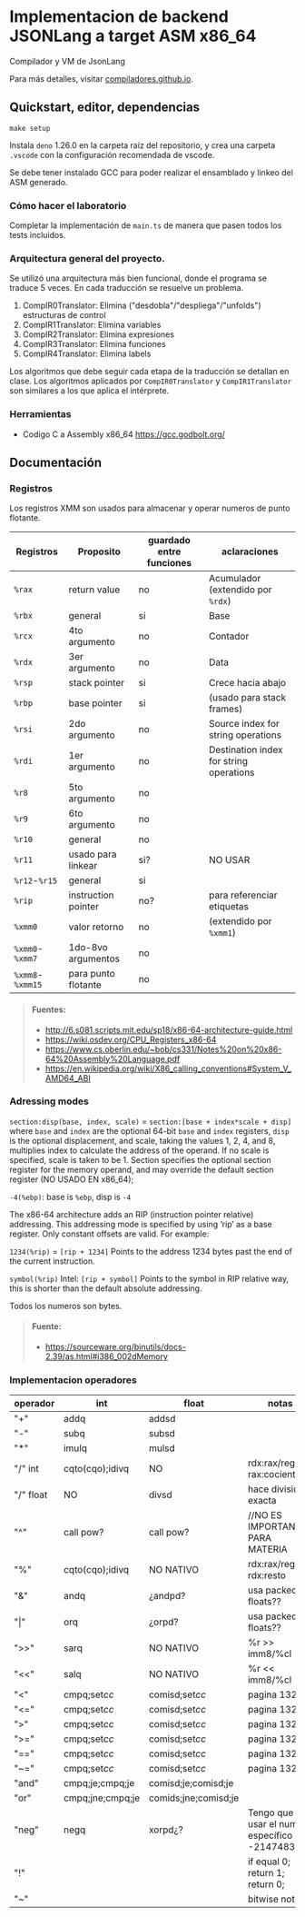 # Implementacion de backend JSONLang a target ASM x86_64

Compilador y VM de JsonLang

Para más detalles, visitar
[compiladores.github.io](https://compiladores.github.io).

## Quickstart, editor, dependencias

```
make setup
```

Instala `deno` 1.26.0 en la carpeta raíz del repositorio, y crea una carpeta
`.vscode` con la configuración recomendada de vscode.

Se debe tener instalado GCC para poder realizar el ensamblado y linkeo del ASM generado.

### Cómo hacer el laboratorio

Completar la implementación de `main.ts` de manera que pasen todos los tests
incluidos.

### Arquitectura general del proyecto.

Se utilizó una arquitectura más bien funcional, donde el programa se traduce 5 veces. En cada traducción se resuelve un problema.

1. CompIR0Translator: Elimina ("desdobla"/"despliega"/"unfolds") estructuras de control
2. CompIR1Translator: Elimina variables
3. CompIR2Translator: Elimina expresiones
4. CompIR3Translator: Elimina funciones
5. CompIR4Translator: Elimina labels

Los algoritmos que debe seguir cada etapa de la traducción se detallan en clase. Los algoritmos aplicados por `CompIR0Translator` y `CompIR1Translator` son similares a los que aplica el intérprete.

### Herramientas
- Codigo C a Assembly x86_64
https://gcc.godbolt.org/

## Documentación

### Registros

Los registros XMM son usados para almacenar y operar numeros de punto flotante.

| Registros        | Proposito           | guardado entre funciones | aclaraciones                            |
| ---------------- | ------------------- | ------------------------ | --------------------------------------- |
| `%rax`           | return value        | no                       | Acumulador (extendido por `%rdx`)       |
| `%rbx`           | general             | si                       | Base                                    |
| `%rcx`           | 4to argumento       | no                       | Contador                                |
| `%rdx`           | 3er argumento       | no                       | Data                                    |
| `%rsp`           | stack pointer       | si                       | Crece hacia abajo                       |
| `%rbp`           | base pointer        | si                       | (usado para stack frames)               |
| `%rsi`           | 2do argumento       | no                       | Source index for string operations      |
| `%rdi`           | 1er argumento       | no                       | Destination index for string operations |
| `%r8`            | 5to argumento       | no                       |                                         |
| `%r9`            | 6to argumento       | no                       |                                         |
| `%r10`           | general             | no                       |                                         |
| `%r11`           | usado para linkear  | si?                      | NO USAR                                 |
| `%r12`-`%r15`    | general             | si                       |                                         |
| `%rip`           | instruction pointer | no?                      | para referenciar etiquetas              |
| `%xmm0`          | valor retorno       | no                       | (extendido por `%xmm1`)                 |
| `%xmm0`-`%xmm7`  | 1do-8vo argumentos  | no                       |                                         |
| `%xmm8`-`%xmm15` | para punto flotante | no                       |                                         |

> #### Fuentes:
> - http://6.s081.scripts.mit.edu/sp18/x86-64-architecture-guide.html
> - https://wiki.osdev.org/CPU_Registers_x86-64
> - https://www.cs.oberlin.edu/~bob/cs331/Notes%20on%20x86-64%20Assembly%20Language.pdf
> - https://en.wikipedia.org/wiki/X86_calling_conventions#System_V_AMD64_ABI


### Adressing modes
`section:disp(base, index, scale)` = `section:[base + index*scale + disp]`
where `base` and `index` are the optional 64-bit `base` and `index` registers, `disp` is the optional displacement, and scale, taking the values 1, 2, 4, and 8, multiplies index to calculate the address of the operand. If no scale is specified, scale is taken to be 1.
Section specifies the optional section register for the memory operand, and may override the default section register (NO USADO EN x86_64);

`-4(%ebp)`: base is `%ebp`, disp is `-4`

The x86-64 architecture adds an RIP (instruction pointer relative) addressing. This addressing mode is specified by using ‘rip’ as a base register. Only constant offsets are valid. For example:

`1234(%rip)` = `[rip + 1234]`
Points to the address 1234 bytes past the end of the current instruction.

`symbol(%rip)` Intel: `[rip + symbol]`
Points to the symbol in RIP relative way, this is shorter than the default absolute addressing.

Todos los numeros son bytes.

> #### Fuente:
> - https://sourceware.org/binutils/docs-2.39/as.html#i386_002dMemory


### Implementacion operadores

| operador  | int             | float          | notas                           |
| --------- | --------------- | -------------- | ------------------------------- |
| "+"       | addq            | addsd          |                                 |
| "-"       | subq            | subsd          |                                 |
| "*"       | imulq           | mulsd          |                                 |
| "/" int   | cqto(cqo);idivq | NO             | rdx:rax/reg; rax:cociente       | //Tengo que convertir entero a flotante para div exacta |
| "/" float | NO              | divsd          | hace division exacta            |
| "^"       | call pow?       | call pow?      | //NO ES IMPORTANTE PARA MATERIA |
| "%"       | cqto(cqo);idivq | NO NATIVO      | rdx:rax/reg; rdx:resto          |
| "&"       | andq            | ¿andpd?        | usa packed floats??             |
| "\|"      | orq             | ¿orpd?         | usa packed floats??             |
| ">>"      | sarq            | NO NATIVO      | %r >> imm8/%cl                  |
| "<<"      | salq            | NO NATIVO      | %r \<\< imm8/%cl                |
| "<"       | cmpq;set*cc*    | comisd;set*cc* | pagina 1329                     |
| "<="      | cmpq;set*cc*    | comisd;set*cc* | pagina 1329                     |
| ">"       | cmpq;set*cc*    | comisd;set*cc* | pagina 1329                     |
| ">="      | cmpq;set*cc*    | comisd;set*cc* | pagina 1329                     |
| "=="      | cmpq;set*cc*    | comisd;set*cc* | pagina 1329                     |
| "~="      | cmpq;set*cc*    | comisd;set*cc* | pagina 1329                     |
| "and"     | cmpq;je;cmpq;je | comisd;je;comisd;je|
| "or"      | cmpq;jne;cmpq;je|comids;jne;comisd;je|
| "neg"     |negq|xorpd¿?| Tengo que usar el numero específico -2147483648
| "!"       |||if equal 0; return 1; return 0;
| "~"       |||bitwise not